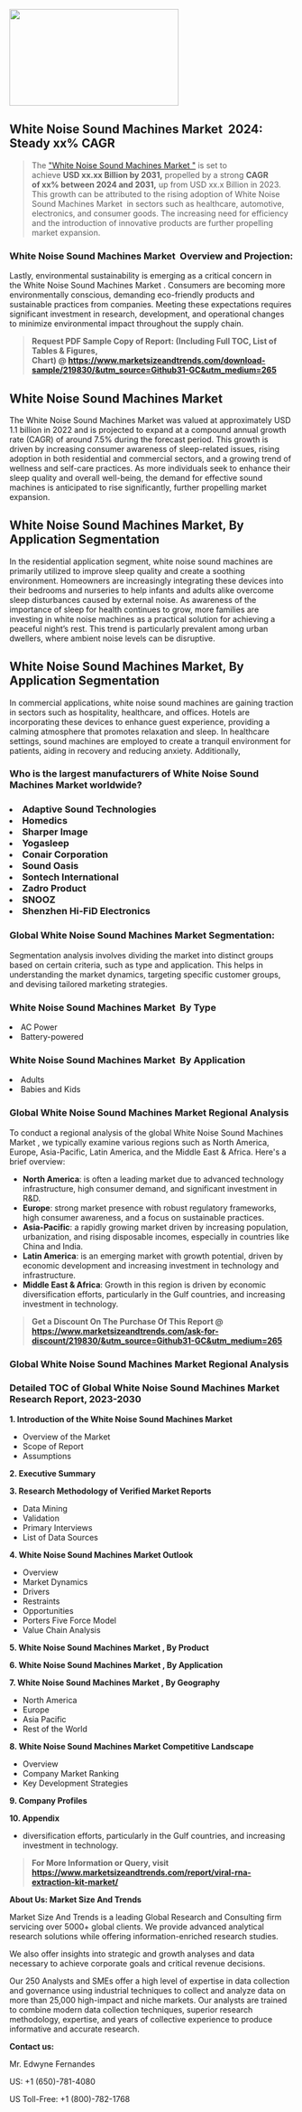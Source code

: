 <p><img class="alignnone size-medium wp-image-20088" src="https://ffe5etoiles.com/wp-content/uploads/2024/12/MST1-300x171.png" alt="" width="300" height="171" /></p><h2 id="ember46" class="ember-view reader-text-block__heading-2">White Noise Sound Machines Market &nbsp;2024: Steady&nbsp;xx% CAGR</h2><blockquote id="ember47" class="ember-view reader-text-block__blockquote">The&nbsp;<a class="app-aware-link " href="https://www.marketsizeandtrends.com/download-sample/219830/&utm_source=Github31-GC&utm_medium=265" target="_blank" data-test-app-aware-link="">"White Noise Sound Machines Market "</a>&nbsp;is set to achieve&nbsp;<strong>USD&nbsp;xx.xx&nbsp;Billion by 2031,</strong>&nbsp;propelled by a strong&nbsp;<strong>CAGR of&nbsp;xx% between 2024 and 2031,</strong>&nbsp;up from USD xx.x Billion in 2023. This growth can be attributed to the rising adoption of&nbsp;White Noise Sound Machines Market &nbsp;in sectors such as healthcare, automotive, electronics, and consumer goods. The increasing need for efficiency and the introduction of innovative products are further propelling market expansion.</blockquote><h3 id="ember48" class="ember-view reader-text-block__heading-3">White Noise Sound Machines Market &nbsp;Overview and Projection:</h3><p id="ember49" class="ember-view reader-text-block__paragraph">Lastly, environmental sustainability is emerging as a critical concern in the&nbsp;White Noise Sound Machines Market . Consumers are becoming more environmentally conscious, demanding eco-friendly products and sustainable practices from companies. Meeting these expectations requires significant investment in research, development, and operational changes to minimize environmental impact throughout the supply chain.</p><blockquote id="ember50" class="ember-view reader-text-block__blockquote"><strong>Request PDF Sample Copy of Report: (Including Full TOC, List of Tables &amp; Figures, Chart)&nbsp;@&nbsp;<strong><a href="https://www.marketsizeandtrends.com/download-sample/219830/&utm_source=Github31-GC&utm_medium=265" target="_blank">https://www.marketsizeandtrends.com/download-sample/219830/&utm_source=Github31-GC&utm_medium=265</a></strong></strong></blockquote><h3 class=""><h2>White Noise Sound Machines Market</h2><p>The White Noise Sound Machines Market was valued at approximately USD 1.1 billion in 2022 and is projected to expand at a compound annual growth rate (CAGR) of around 7.5% during the forecast period. This growth is driven by increasing consumer awareness of sleep-related issues, rising adoption in both residential and commercial sectors, and a growing trend of wellness and self-care practices. As more individuals seek to enhance their sleep quality and overall well-being, the demand for effective sound machines is anticipated to rise significantly, further propelling market expansion.</p><h2>White Noise Sound Machines Market, By Application Segmentation</h2><p>In the residential application segment, white noise sound machines are primarily utilized to improve sleep quality and create a soothing environment. Homeowners are increasingly integrating these devices into their bedrooms and nurseries to help infants and adults alike overcome sleep disturbances caused by external noise. As awareness of the importance of sleep for health continues to grow, more families are investing in white noise machines as a practical solution for achieving a peaceful night’s rest. This trend is particularly prevalent among urban dwellers, where ambient noise levels can be disruptive.</p><h2>White Noise Sound Machines Market, By Application Segmentation</h2><p>In commercial applications, white noise sound machines are gaining traction in sectors such as hospitality, healthcare, and offices. Hotels are incorporating these devices to enhance guest experience, providing a calming atmosphere that promotes relaxation and sleep. In healthcare settings, sound machines are employed to create a tranquil environment for patients, aiding in recovery and reducing anxiety. Additionally,</h3><h3 id="" class="">Who is the largest manufacturers of&nbsp;White Noise Sound Machines Market worldwide?</h3><h3 class=""></Li><Li>Adaptive Sound Technologies</Li><Li> Homedics</Li><Li> Sharper Image</Li><Li> Yogasleep</Li><Li> Conair Corporation</Li><Li> Sound Oasis</Li><Li> Sontech International</Li><Li> Zadro Product</Li><Li> SNOOZ</Li><Li> Shenzhen Hi-FiD Electronics</h3><h3 id="ember53" class="ember-view reader-text-block__heading-3">Global&nbsp;White Noise Sound Machines Market Segmentation:</h3><p id="ember54" class="ember-view reader-text-block__paragraph">Segmentation analysis involves dividing the market into distinct groups based on certain criteria, such as type and application. This helps in understanding the market dynamics, targeting specific customer groups, and devising tailored marketing strategies.</p><h3 id="" class="">White Noise Sound Machines Market &nbsp;By Type</h3><p></Li><Li>AC Power</Li><Li> Battery-powered</p><h3 id="" class="">White Noise Sound Machines Market &nbsp;By Application</h3><p class=""></Li><Li>Adults</Li><Li> Babies and Kids</p><h3 id="ember62" class="ember-view reader-text-block__heading-3">Global White Noise Sound Machines Market Regional Analysis</h3><p id="ember63" class="ember-view reader-text-block__paragraph">To conduct a regional analysis of the global White Noise Sound Machines Market , we typically examine various regions such as North America, Europe, Asia-Pacific, Latin America, and the Middle East &amp; Africa. Here's a brief overview:</p><ul><li><strong>North America</strong>: is often a leading market due to advanced technology infrastructure, high consumer demand, and significant investment in R&amp;D.</li><li><strong>Europe</strong>: strong market presence with robust regulatory frameworks, high consumer awareness, and a focus on sustainable practices.</li><li><strong>Asia-Pacific</strong>: a rapidly growing market driven by increasing population, urbanization, and rising disposable incomes, especially in countries like China and India.</li><li><strong>Latin America</strong>: is an emerging market with growth potential, driven by economic development and increasing investment in technology and infrastructure.</li><li><strong>Middle East &amp; Africa</strong>: Growth in this region is driven by economic diversification efforts, particularly in the Gulf countries, and increasing investment in technology.</li></ul><blockquote id="ember61" class="ember-view reader-text-block__blockquote"><strong>Get a Discount On The Purchase Of This Report @ <strong><a href="https://html-cleaner.com/" target="">https://www.marketsizeandtrends.com/ask-for-discount/219830/&utm_source=Github31-GC&utm_medium=265</a></strong></strong></blockquote><h3 id="ember62" class="ember-view reader-text-block__heading-3">Global White Noise Sound Machines Market Regional Analysis</h3><h3 id="" class="">Detailed TOC of Global White Noise Sound Machines Market Research Report, 2023-2030</h3><p id="" class=""><strong>1. Introduction of the White Noise Sound Machines Market </strong></p><ul><li>Overview of the Market</li><li>Scope of Report</li><li>Assumptions</li></ul><p id="" class=""><strong>2. Executive Summary</strong></p><p id="" class=""><strong>3. Research Methodology of Verified Market Reports</strong></p><ul><li>Data Mining</li><li>Validation</li><li>Primary Interviews</li><li>List of Data Sources</li></ul><p id="" class=""><strong>4. White Noise Sound Machines Market Outlook</strong></p><ul><li>Overview</li><li>Market Dynamics</li><li>Drivers</li><li>Restraints</li><li>Opportunities</li><li>Porters Five Force Model</li><li>Value Chain Analysis</li></ul><p id="" class=""><strong>5. White Noise Sound Machines Market , By Product</strong></p><p id="" class=""><strong>6. White Noise Sound Machines Market , By Application</strong></p><p id="" class=""><strong>7. White Noise Sound Machines Market , By Geography</strong></p><ul><li>North America</li><li>Europe</li><li>Asia Pacific</li><li>Rest of the World</li></ul><p id="" class=""><strong>8. White Noise Sound Machines Market Competitive Landscape</strong></p><ul><li>Overview</li><li>Company Market Ranking</li><li>Key Development Strategies</li></ul><p id="" class=""><strong>9. Company Profiles</strong></p><p id="" class=""><strong>10. Appendix</strong></p><ul><li>diversification efforts, particularly in the Gulf countries, and increasing investment in technology.</li></ul><blockquote id="ember65" class="ember-view reader-text-block__blockquote"><strong>For More Information or Query, visit <strong><strong><a href="https://html-cleaner.com/" target="">https://www.marketsizeandtrends.com/report/viral-rna-extraction-kit-market/</a></strong></strong></strong></blockquote><p id="" class=""><strong>About Us: Market Size And Trends</strong></p><p id="" class="">Market Size And Trends is a leading Global Research and Consulting firm servicing over 5000+ global clients. We provide advanced analytical research solutions while offering information-enriched research studies.</p><p id="" class="">We also offer insights into strategic and growth analyses and data necessary to achieve corporate goals and critical revenue decisions.</p><p id="" class="">Our 250 Analysts and SMEs offer a high level of expertise in data collection and governance using industrial techniques to collect and analyze data on more than 25,000 high-impact and niche markets. Our analysts are trained to combine modern data collection techniques, superior research methodology, expertise, and years of collective experience to produce informative and accurate research.</p><p id="" class=""><strong>Contact us:</strong></p><p id="" class="">Mr. Edwyne Fernandes</p><p id="" class="">US: +1 (650)-781-4080</p><p id="" class="">US Toll-Free: +1 (800)-782-1768</p>
